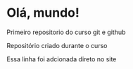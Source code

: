 # Olá, mundo!
Primeiro repositorio do curso git e github

Repositório criado durante o curso

Essa linha foi adcionada direto no site 
